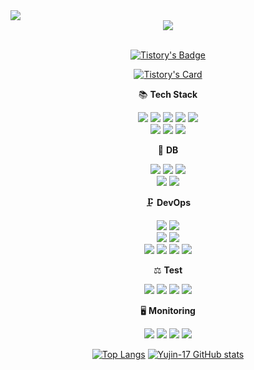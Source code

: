 <img src="https://capsule-render.vercel.app/api?type=waving&color=gradient&height=250&section=header&text=Yujin%20Github&fontSize=90&fontAlignY=40" />

<!--
**Yujin-17/Yujin-17** is a ✨ _special_ ✨ repository because its `README.md` (this file) appears on your GitHub profile.

Here are some ideas to get you started:

- 🔭 I’m currently working on ...
- 🌱 I’m currently learning ...
- 👯 I’m looking to collaborate on ...
- 🤔 I’m looking for help with ...
- 💬 Ask me about ...
- 📫 How to reach me: ...
- 😄 Pronouns: ...
- ⚡ Fun fact: ...
-->
<div align=center>
<a href="https://hits.seeyoufarm.com"><img src="https://hits.seeyoufarm.com/api/count/incr/badge.svg?url=https%3A%2F%2Fgithub.com%2FYujin-17&count_bg=%23FC63B3&title_bg=%23E4B1B1&icon=github.svg&icon_color=%23E7E7E7&title=Github&edge_flat=false"/></a>
<div align=center> 
<br>

[![Tistory's Badge](https://github-readme-tistory-card.vercel.app/api/badge?name=Binary%20Yujin&theme=kakao)](https://yujin-17.tistory.com/)

[![Tistory's Card](https://github-readme-tistory-card.vercel.app/api?name=Yujin-17&postId=default&theme=kakao)](https://github.com/loosie/github-readme-tistory-card)

	
📚 **Tech Stack**
	
<img src="https://img.shields.io/badge/Spring Boot-6DB33F?style=flat&logo=springboot&logoColor=white"/>  <img src="https://img.shields.io/badge/Spring JPA-6DB33F?style=flat&logo=&logoColor=white"/>  <img src="https://img.shields.io/badge/Spring Security-6DB33F?style=flat&logo=springsecurity&logoColor=white"/>
<img src="https://img.shields.io/badge/JAVA-6DB33F?style=flat&logo=&logoColor=white"/>
<img src="https://img.shields.io/badge/JWT-6DB33F?style=flat&logo=&logoColor=white"/><br>
<img src="https://img.shields.io/badge/Redis Cache-DC382D?style=flat&logo=redis&logoColor=white"/>
<img src="https://img.shields.io/badge/QueryDSL-7957D5?style=flat&logo=&logoColor=white"/>
<img src="https://img.shields.io/badge/Caffeine-0000FF?style=flat&logo=caffeine&logoColor=white"/>

🔩 **DB**

<img src="https://img.shields.io/badge/MySQL-4479A1?style=flat&logo=mysql&logoColor=white"/>  <img src="https://img.shields.io/badge/MongoDB-47A248?style=flat&logo=MongoDB&logoColor=white"/>
<img src="https://img.shields.io/badge/Redis (AWS ElastiCache)-005571?style=flat&logo=&logoColor=white"/><br>
<img src="https://img.shields.io/badge/postgreSQL-4169E1?style=flat&logo=PostgreSQL&logoColor=white"/> <img src="https://img.shields.io/badge/DataGrip-000000?style=flat&logo=DataGrip&logoColor=white"/>


🗜 **DevOps**

<img src="https://img.shields.io/badge/AWS EC2-FF9900?style=flat&logo=amazonec2&logoColor=white"/>  <img src="https://img.shields.io/badge/AWS S3-FF9900?style=flat&logo=amazons3&logoColor=white"/>  
<img src="https://img.shields.io/badge/AWS Application Load Balancer-6DB33F?style=flat&logo=&logoColor=white"/>  <img src="https://img.shields.io/badge/AWS Auto Scaling-FF9900?style=flat&logo=&logoColor=white"/>  
<img src="https://img.shields.io/badge/AWS Code Delploy-6DB33F?style=flat&logo=&logoColor=white"/>  <img src="https://img.shields.io/badge/GitHub Actions-F05032?style=flat&logo=&logoColor=white"/> 
<img src="https://img.shields.io/badge/Docker-2496ED?style=flat&logo=docker&logoColor=white"/>  <img src="https://img.shields.io/badge/Jenkins-D24939?style=flat&logo=Jenkins&logoColor=white"/>  

⚖ **Test**

<img src="https://img.shields.io/badge/Junit5-25A162?style=flat&logo=junit5&logoColor=white"/>  <img src="https://img.shields.io/badge/Mockito-6DB33F?style=flat&logo=&logoColor=white"/>  <img src="https://img.shields.io/badge/Jmeter-D22128?style=flat&logo=apachejmeter&logoColor=white"/>  <img src="https://img.shields.io/badge/Postman-FF6C37?style=flat&logo=postman&logoColor=white"/>  

🖥 **Monitoring**

<img src="https://img.shields.io/badge/AWS CloudWatch-FF4F8B?style=flat&logo=amazoncloudwatch&logoColor=white"/>  <img src="https://img.shields.io/badge/Grafana-F46800?style=flat&logo=grafana&logoColor=white"/> 
<img src="https://img.shields.io/badge/Pinpoint-03C75A?style=flat&logo=&logoColor=white"/>  <img src="https://img.shields.io/badge/Datadog-632CA6?style=flat&logo=Datadog&logoColor=white"/>  
</div>
	
﻿[![Top Langs](https://github-readme-stats.vercel.app/api/top-langs/?username=Yujin-17&langs_count=10&layout=compact&theme=dark)](https://github.com/Yujin-17/github-readme-stats)
[![Yujin-17 GitHub stats](https://github-readme-stats.vercel.app/api?username=Yujin-17&include_all_commits=true&show_icons=true&theme=dracula)](https://github.com/yujin-17/github-readme-stats)
